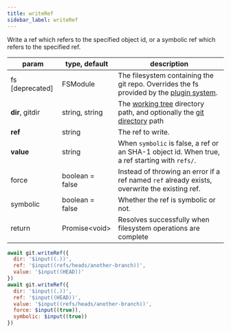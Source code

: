 ```yaml
---
title: writeRef
sidebar_label: writeRef
---
```


Write a ref which refers to the specified object id, or a symbolic ref which refers to the specified ref.

| param           | type, default   | description                                                                                                    |
| --------------- | --------------- | -------------------------------------------------------------------------------------------------------------- |
| fs [deprecated] | FSModule        | The filesystem containing the git repo. Overrides the fs provided by the [plugin system](./plugin_fs.md).      |
| **dir**, gitdir | string, string  | The [working tree](dir-vs-gitdir.md) directory path, and optionally the [git directory](dir-vs-gitdir.md) path |
| **ref**         | string          | The ref to write.                                                                                              |
| **value**       | string          | When `symbolic` is false, a ref or an SHA-1 object id. When true, a ref starting with `refs/`.                 |
| force           | boolean = false | Instead of throwing an error if a ref named `ref` already exists, overwrite the existing ref.                  |
| symbolic        | boolean = false | Whether the ref is symbolic or not.                                                                            |
| return          | Promise\<void\> | Resolves successfully when filesystem operations are complete                                                  |

```js live
await git.writeRef({
  dir: '$input((.))',
  ref: '$input((refs/heads/another-branch))',
  value: '$input((HEAD))'
})
await git.writeRef({
  dir: '$input((.))',
  ref: '$input((HEAD))',
  value: '$input((refs/heads/another-branch))',
  force: $input((true)),
  symbolic: $input((true))
})
```